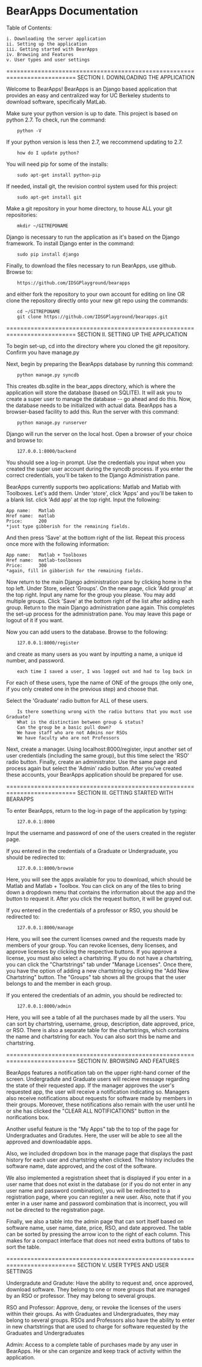 BearApps Documentation
==========================================================================
Table of Contents:

    i. Downloading the server application
    ii. Setting up the application
    iii. Getting started with BearApps
    iv. Browsing and Features
    v. User types and user settings

==========================================================================
SECTION I. DOWNLOADING THE APPLICATION

Welcome to BearApps! BearApps is an Django based application that provides
an easy and centralized way for UC Berkeley students to download software, 
specifically MatLab.

Make sure your python version is up to date. This project is based on python 
2.7. To check, run the command:

        python -V

If your python version is less then 2.7, we reccommend updating to 2.7.

        how do I update python?
    
You will need pip for some of the installs:

        sudo apt-get install python-pip

If needed, install git, the revision control system used for this project:

        sudo apt-get install git
    
Make a git repository in your home directory, to house ALL your git repositories:

        mkdir ~/GITREPONAME
 
Django is necessary to run the application as it's based on the Django
framework. To install Django enter in the command:

        sudo pip install django
        
Finally, to download the files necessary to run BearApps, use github. Browse to:

        https://github.com/IDSGPlayground/bearapps

and either fork the repository to your own account for editing on line OR clone
the repository directly onto your new git repo using the commands:

        cd ~/GITREPONAME
        git clone https://github.com/IDSGPlayground/bearapps.git

==========================================================================
SECTION II. SETTING UP THE APPLICATION

To begin set-up, cd into the directory where you cloned the git repository.
Confirm you have manage.py

Next, begin by preparing the BearApps database by running this command:

        python manage.py syncdb

This creates db.sqlite in the bear_apps directory, which is where the
application will store the database (based on SQLITE). It will ask you
to create a super user to manage the database -- go ahead and do this.
Now, the database needs to be initialized with actual data. BearApps
has a browser-based facility to add this. Run the server with this command:

        python manage.py runserver

Django will run the server on the local host. Open a browser of your
choice and browse to:

        127.0.0.1:8000/backend

You should see a log-in prompt. Use the credentials you input when you
created the super user account during the syncdb process. If you enter the
correct credentials, you'll be taken to the Django Administration pane.

BearApps currently supports two applications: Matlab and Matlab with
Toolboxes. Let's add them. Under 'store', click 'Apps' and you'll be taken
to a blank list. click 'Add app' at the top right. Input the following:

	App name:	Matlab
	Href name:	matlab
	Price:		200
	*just type gibberish for the remaining fields.

And then press 'Save' at the bottom right of the list.
Repeat this process once more with the following information:

	App name:	Matlab + Toolboxes
	Href name:	matlab-toolboxes
	Price:		300
	*again, fill in gibberish for the remaining fields.

Now return to the main Django administration pane by clicking home in the top left.
Under Store, select 'Groups'.
On the new page, click 'Add group' at the top right.
Input any name for the group you please. You may add multiple groups.
Click 'Save' at the bottom right of the list after adding each group.
Return to the main Django administration pane again. This completes the
set-up process for the administration pane. You may leave this page or
logout of it if you want.

Now you can add users to the database. Browse to the following:

        127.0.0.1:8000/register

and create as many users as you want by inputting a name, a unique
id number, and password. 

        each time I saved a user, I was logged out and had to log back in

For each of these users, type the name of ONE
of the groups (the only one, if you only created one in the previous step)
and choose that.

Select the 'Graduate' radio button for ALL of these users.

        Is there something wrong with the radio buttons that you must use Graduate?
        What is the distinction between group & status?
        Can the group be a basic pull down?
        We have staff who are not Admins nor RSOs
        We have faculty who are not Professors

Next, create a manager. Using localhost:8000/register, input another set
of user credentials (including the same group), but this time select the
'RSO' radio button. Finally, create an administrator. Use the same page and
process again but select the 'Admin' radio button. After you've created
these accounts, your BearApps application should be prepared for use.

==========================================================================
SECTION III. GETTING STARTED WITH BEARAPPS

To enter BearApps, return to the log-in page of the application by typing:
    
        127.0.0.1:8000

Input the username and password of one of the users created in the register
page.

If you entered in the credentials of a Graduate or Undergraduate, you
should be redirected to:

        127.0.0.1:8000/browse

Here, you will see the apps available for you to download, which should be
Matlab and Matlab + Toolbox. You can click on any of the tiles to bring down
a dropdown menu that contains the information about the app and the button to
request it. After you click the request button, it will be grayed out.

If you entered in the credentials of a professor or RSO, you should be 
redirected to:
	
        127.0.0.1:8000/manage

Here, you will see the current licenses owned and the requests made by 
members of your group. You can revoke licenses, deny licenses, and approve 
licenses by clicking the respective buttons. If you approve a license, 
you must also select a chartstring. If you do not have a chartstring, 
you can click the "Chartstrings" tab under "Manage Licenses". Once there, 
you have the option of adding a new chartstring by clicking the "Add New 
Chartstring" button. The "Groups" tab shows all the groups that the user
belongs to and the member in each group.

If you entered the credentials of an admin, you should be redirected to:

        127.0.0.1:8000/admin

Here, you will see a table of all the purchases made by all the users. 
You can sort by chartstring, username, group, description, date approved,
price, or RSO. There is also a separate table for the chartstrings, which 
contains the name and chartstring for each. You can also sort this be name 
and chartstring.

==========================================================================
SECTION IV. BROWSING AND FEATURES

BearApps features a notification tab on the upper right-hand corner of the 
screen. Undergradute and Graduate users will recieve message regarding the 
state of their requested app. If the manager approves the user's requested 
app, the user will receive a notification indicating so. Managers also receive 
notifications about requests for software made by members in their groups. 
Moreover, these notifications also remain with the user until he or she has 
clicked the "CLEAR ALL NOTIFICATIONS" button in the norifications box.

Another useful feature is the "My Apps" tab the to top of the page for 
Undergraduates and Gradutes. Here, the user will be able to see all the approved
and downloadable apps.

Also, we included dropdown box in the manage page that displays the past history 
for each user and chartstring when clicked. The history includes the software 
name, date approved, and the cost of the software. 

We also implemented a registration sheet that is displayed if you enter in 
a user name that does not exist in the database (or if you do not enter in 
any user name and password combination), you will be redirected to a registration 
page, where you can register a new user. Also, note that if you enter in a user 
name and password combination that is incorrect, you will not be directed to the
registration page.

Finally, we also a table into the admin page that can sort itself based on 
software name, user name, date, price, RSO, and date approved. The table can 
be sorted by pressing the arrow icon to the right of each column. This makes 
for a compact interface that does not need extra buttons of tabs to sort the table.

==========================================================================
SECTION V. USER TYPES AND USER SETTINGS

Undergradute and Gradute: Have the ability to request and, once approved,
download software. They belong to one or more groups that are managed by an
RSO or professor. They may belong to several groups.

RSO and Professor: Approve, deny, or revoke the licenses of the users within
their groups. As with Graduates and Undergraduates, they may belong to several
groups. RSOs and Professors also have the ability to enter in new chartstrings
that are used to charge for software requested by the Graduates and Undergraduates

Admin: Access to a complete table of purchases made by any user in BearApps. 
He or she can organize and keep track of activity within the application.


